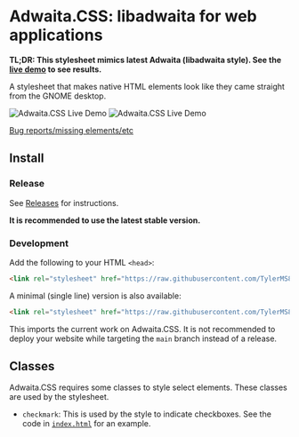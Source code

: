 # Adwaita.CSS: libadwaita for web applications

**TL;DR: This stylesheet mimics latest Adwaita (libadwaita style). See the [live demo](https://rickbot-dot.github.io/adwaita.css) to see results.**

A stylesheet that makes native HTML elements look like they came straight from the GNOME desktop.

![Adwaita.CSS Live Demo](https://user-images.githubusercontent.com/115214762/205485813-f236351b-03f8-4133-90a2-0de2f2ffd671.png#gh-light-mode-only)
![Adwaita.CSS Live Demo](https://user-images.githubusercontent.com/115214762/205485870-0544ed80-b7f6-49e0-afa8-f05fe063da8d.png#gh-dark-mode-only)

[Bug reports/missing elements/etc](https://github.com/TylerMS887/adwaita.css/issues)

## Install

### Release

See [Releases](https://github.com/TylerMS887/adwaita.css/releases) for instructions.

**It is recommended to use the latest stable version.**

### Development

Add the following to your HTML `<head>`:

```html
<link rel="stylesheet" href="https://raw.githubusercontent.com/TylerMS887/adwaita.css/main/adwaita.css">
```

A minimal (single line) version is also available:

```html
<link rel="stylesheet" href="https://raw.githubusercontent.com/TylerMS887/adwaita.css/main/adwaita.min.css">
```

This imports the current work on Adwaita.CSS. It is not recommended to deploy your website while targeting the `main` branch instead of a release.

## Classes

Adwaita.CSS requires some classes to style select elements. These classes are used by the stylesheet.

* `checkmark`: This is used by the style to indicate checkboxes. See the code in [`index.html`](https://github.com/TylerMS887/adwaita.css/blob/main/index.html) for an example.

